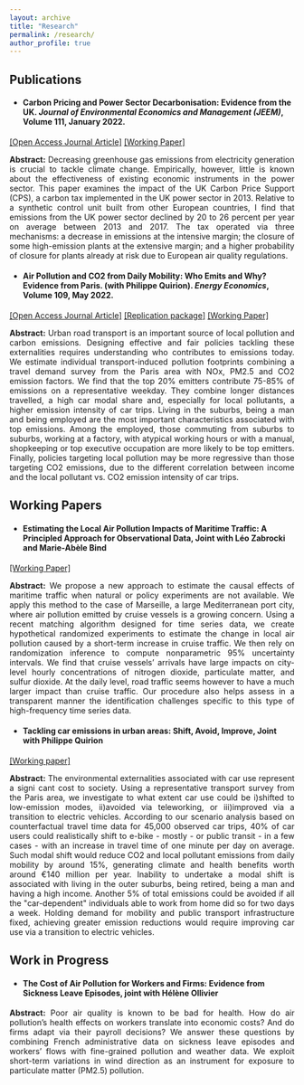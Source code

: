 ```yaml
---
layout: archive
title: "Research"
permalink: /research/
author_profile: true
---
```

## Publications

* #### Carbon Pricing and Power Sector Decarbonisation: Evidence from the UK. _Journal of Environmental Economics and Management (JEEM)_, Volume 111, January 2022.
[[Open Access Journal Article]](https://www.sciencedirect.com/science/article/pii/S0095069621001285?via%3Dihub) [[Working Paper]](https://marionleroutier.github.io/files/Leroutier_2021_wp_UK_tax.pdf)

<p align="justify">
 <b>Abstract:</b>  Decreasing greenhouse gas emissions from electricity generation is crucial to tackle climate change. Empirically, however, little is known about the effectiveness of existing economic instruments in the power sector. This paper examines the impact of the UK Carbon Price Support (CPS), a carbon tax implemented in the UK power sector in 2013. Relative to a synthetic control unit built from other European countries, I find that emissions from the UK power sector declined by 20 to 26 percent per year on average between 2013 and 2017. The tax operated via three mechanisms: a decrease in emissions at the intensive margin; the closure of some high-emission plants at the extensive margin; and a higher probability of closure for plants already at risk due to European air quality regulations.
 </p>


* #### Air Pollution and CO2 from Daily Mobility: Who Emits and Why? Evidence from Paris. (with Philippe Quirion). _Energy Economics_, Volume 109, May 2022.
[[Open Access Journal Article]](https://www.sciencedirect.com/science/article/pii/S0095069621001285?via%3Dihub) [[Replication package]](https://osf.io/pnyzk/) [[Working Paper]](https://marionleroutier.github.io/files/LeroutierQuirion_2022_wp_emissions_Paris.pdf)

<p align="justify">
 <b>Abstract:</b> Urban road transport is an important source of local pollution and carbon emissions. Designing effective and fair policies tackling these externalities requires understanding who contributes to emissions today. We estimate individual transport-induced pollution footprints combining a travel demand survey from the Paris area with NOx, PM2.5 and CO2 emission factors. We find that the top 20% emitters contribute 75-85% of emissions on a representative weekday. They combine longer distances travelled, a high car modal share and, especially for local pollutants, a higher emission intensity of car trips. Living in the suburbs, being a man and being employed are the most important characteristics associated with top emissions. Among the employed, those commuting from suburbs to suburbs, working at a factory, with atypical working hours or with a manual, shopkeeping or top executive occupation are more likely to be top emitters. Finally, policies targeting local pollution may be more regressive than those targeting CO2 emissions, due to the different correlation between income and the local pollutant vs. CO2 emission intensity of car trips.
</p>

## Working Papers

* #### Estimating the Local Air Pollution Impacts of Maritime Traffic: A Principled Approach for Observational Data, Joint with Léo Zabrocki and Marie-Abèle Bind
 [[Working Paper]](https://marionleroutier.github.io/files/ZabrockiLeroutierBind_2022_wp_pollution_boats.pdf)

 <p align="justify">
 <b>Abstract:</b> We propose a new approach to estimate the causal effects of maritime traffic when natural or policy experiments are not available. We apply this method to the case
of Marseille, a large Mediterranean port city, where air pollution emitted by cruise vessels is a growing concern. Using a recent matching algorithm designed for time series data, we create hypothetical randomized experiments to estimate the change in local air pollution caused by a short-term increase in cruise traffic. We then rely on randomization inference to compute nonparametric 95% uncertainty intervals. We find that cruise vessels’ arrivals have large impacts on city-level hourly concentrations of nitrogen dioxide, particulate matter, and sulfur dioxide. At the daily level, road traffic seems however to have a much larger impact than cruise traffic. Our procedure also helps assess in a transparent manner the identification challenges specific to this type of high-frequency time series data.
 </p>

* #### Tackling car emissions in urban areas: Shift, Avoid, Improve, Joint with Philippe Quirion 
[[Working paper]](https://marionleroutier.github.io/files/LeroutierQuirion_2022_wp_ShiftAvoidImprove.pdf)

<p align="justify">
 <b>Abstract:</b> The environmental externalities associated with car use represent a signi cant cost to society. Using a representative transport survey from the Paris area, we investigate to what extent car use could be i)shifted to low-emission modes, ii)avoided via teleworking, or iii)improved via a transition to electric vehicles. According to our scenario analysis based on counterfactual travel time data for 45,000 observed car trips, 40% of car users could realistically shift to e-bike - mostly - or public transit - in a few cases - with an increase in travel time of one minute per day on average. Such modal shift would reduce CO2 and local pollutant emissions from daily mobility by around 15%, generating climate and health benefits worth around €140 million per year. Inability to undertake a modal shift is associated with living in the outer suburbs, being retired, being a man and having a high income. Another 5% of total emissions could be avoided if all the "car-dependent" individuals able to work from home did so for two days a week. Holding demand for mobility and public transport infrastructure fixed, achieving greater emission reductions would require improving car use via a transition to electric vehicles.
</p>

## Work in Progress

* #### The Cost of Air Pollution for Workers and Firms: Evidence from Sickness Leave Episodes, joint with Hélène Ollivier

<p align="justify">
 <b>Abstract:</b> Poor air quality is known to be bad for health. How do air pollution’s health effects on workers translate into economic costs? And do firms adapt via their payroll decisions? We answer these questions by combining French administrative data on sickness leave episodes and workers’ flows with fine-grained pollution and weather data. We exploit short-term variations in wind direction as an instrument for exposure to particulate matter (PM2.5) pollution.
</p>



